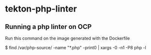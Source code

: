 # tekton-php-linter

## Running a php linter on OCP

Run this command on the image generated with the Dockerfile

$ find /var/php-source/ -name "*.php" -print0 | xargs -0 -n1 -P8 php -l
